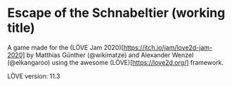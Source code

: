 # Escape of the Schnabeltier (working title)

A game made for the (LÖVE Jam 2020)[https://itch.io/jam/love2d-jam-2020] by Matthias Günther (@wikimatze) and Alexander Wenzel (@elkangaroo) using the awesome (LÖVE)[https://love2d.org/] framework.

LÖVE version: 11.3
